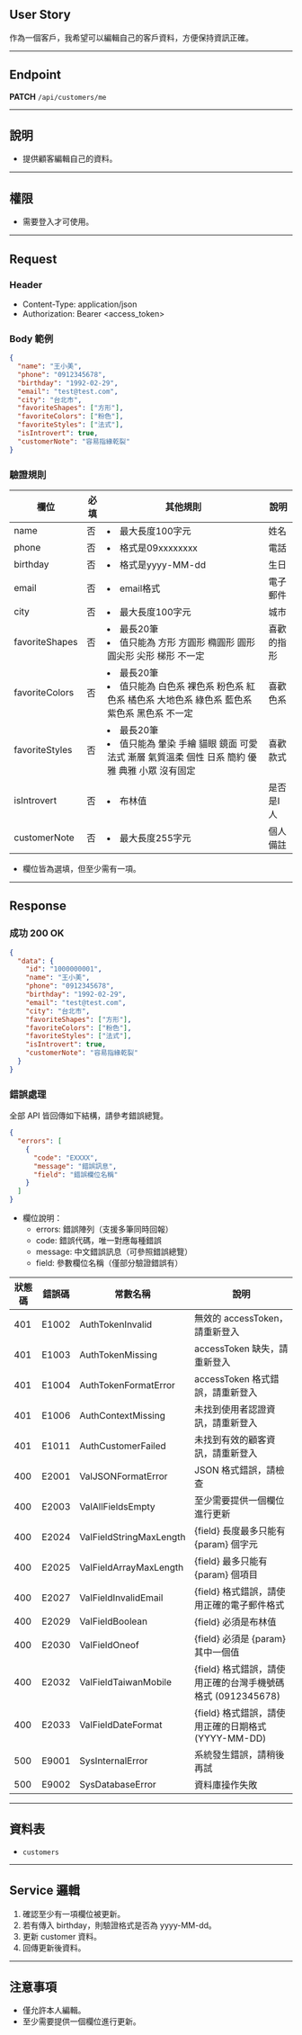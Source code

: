 ## User Story

作為一個客戶，我希望可以編輯自己的客戶資料，方便保持資訊正確。

---

## Endpoint

**PATCH** `/api/customers/me`

---

## 說明

- 提供顧客編輯自己的資料。

---

## 權限

- 需要登入才可使用。

---

## Request

### Header

- Content-Type: application/json
- Authorization: Bearer <access_token>

### Body 範例

```json
{
  "name": "王小美",
  "phone": "0912345678",
  "birthday": "1992-02-29",
  "email": "test@test.com",
  "city": "台北市",
  "favoriteShapes": ["方形"],
  "favoriteColors": ["粉色"],
  "favoriteStyles": ["法式"],
  "isIntrovert": true,
  "customerNote": "容易指緣乾裂"
}
```

### 驗證規則

| 欄位           | 必填 | 其他規則                                                                                                    | 說明       |
| -------------- | ---- | ----------------------------------------------------------------------------------------------------------- | ---------- |
| name           | 否   | <li>最大長度100字元                                                                                         | 姓名       |
| phone          | 否   | <li>格式是09xxxxxxxx                                                                                        | 電話       |
| birthday       | 否   | <li>格式是yyyy-MM-dd                                                                                        | 生日       |
| email          | 否   | <li>email格式                                                                                               | 電子郵件   |
| city           | 否   | <li>最大長度100字元                                                                                         | 城市       |
| favoriteShapes | 否   | <li>最長20筆<li>值只能為 方形 方圓形 橢圓形 圓形 圓尖形 尖形 梯形 不一定                                    | 喜歡的指形 |
| favoriteColors | 否   | <li>最長20筆<li>值只能為 白色系 裸色系 粉色系 紅色系 橘色系 大地色系 綠色系 藍色系 紫色系 黑色系 不一定     | 喜歡色系   |
| favoriteStyles | 否   | <li>最長20筆<li>值只能為 暈染 手繪 貓眼 鏡面 可愛 法式 漸層 氣質溫柔 個性 日系 簡約 優雅 典雅 小眾 沒有固定 | 喜歡款式   |
| isIntrovert    | 否   | <li>布林值                                                                                                  | 是否是I人  |
| customerNote   | 否   | <li>最大長度255字元                                                                                         | 個人備註   |

- 欄位皆為選填，但至少需有一項。

---

## Response

### 成功 200 OK

```json
{
  "data": {
    "id": "1000000001",
    "name": "王小美",
    "phone": "0912345678",
    "birthday": "1992-02-29",
    "email": "test@test.com",
    "city": "台北市",
    "favoriteShapes": ["方形"],
    "favoriteColors": ["粉色"],
    "favoriteStyles": ["法式"],
    "isIntrovert": true,
    "customerNote": "容易指緣乾裂"
  }
}
```

### 錯誤處理

全部 API 皆回傳如下結構，請參考錯誤總覽。

```json
{
  "errors": [
    {
      "code": "EXXXX",
      "message": "錯誤訊息",
      "field": "錯誤欄位名稱"
    }
  ]
}
```

- 欄位說明：
  - errors: 錯誤陣列（支援多筆同時回報）
  - code: 錯誤代碼，唯一對應每種錯誤
  - message: 中文錯誤訊息（可參照錯誤總覽）
  - field: 參數欄位名稱（僅部分驗證錯誤有）

| 狀態碼 | 錯誤碼 | 常數名稱                | 說明                                                        |
| ------ | ------ | ----------------------- | ----------------------------------------------------------- |
| 401    | E1002  | AuthTokenInvalid       | 無效的 accessToken，請重新登入                              |
| 401    | E1003  | AuthTokenMissing        | accessToken 缺失，請重新登入                                |
| 401    | E1004  | AuthTokenFormatError    | accessToken 格式錯誤，請重新登入                            |
| 401    | E1006  | AuthContextMissing      | 未找到使用者認證資訊，請重新登入                            |
| 401    | E1011  | AuthCustomerFailed      | 未找到有效的顧客資訊，請重新登入                            |
| 400    | E2001  | ValJSONFormatError      | JSON 格式錯誤，請檢查                                       |
| 400    | E2003  | ValAllFieldsEmpty       | 至少需要提供一個欄位進行更新                                |
| 400    | E2024  | ValFieldStringMaxLength | {field} 長度最多只能有 {param} 個字元                       |
| 400    | E2025  | ValFieldArrayMaxLength  | {field} 最多只能有 {param} 個項目                           |
| 400    | E2027  | ValFieldInvalidEmail    | {field} 格式錯誤，請使用正確的電子郵件格式                  |
| 400    | E2029  | ValFieldBoolean         | {field} 必須是布林值                                        |
| 400    | E2030  | ValFieldOneof           | {field} 必須是 {param} 其中一個值                           |
| 400    | E2032  | ValFieldTaiwanMobile    | {field} 格式錯誤，請使用正確的台灣手機號碼格式 (0912345678) |
| 400    | E2033  | ValFieldDateFormat      | {field} 格式錯誤，請使用正確的日期格式 (YYYY-MM-DD)         |
| 500    | E9001  | SysInternalError        | 系統發生錯誤，請稍後再試                                    |
| 500    | E9002  | SysDatabaseError        | 資料庫操作失敗                                              |

---

## 資料表

- `customers`

---

## Service 邏輯

1. 確認至少有一項欄位被更新。
2. 若有傳入 birthday，則驗證格式是否為 yyyy-MM-dd。
3. 更新 customer 資料。
4. 回傳更新後資料。

---

## 注意事項

- 僅允許本人編輯。
- 至少需要提供一個欄位進行更新。

